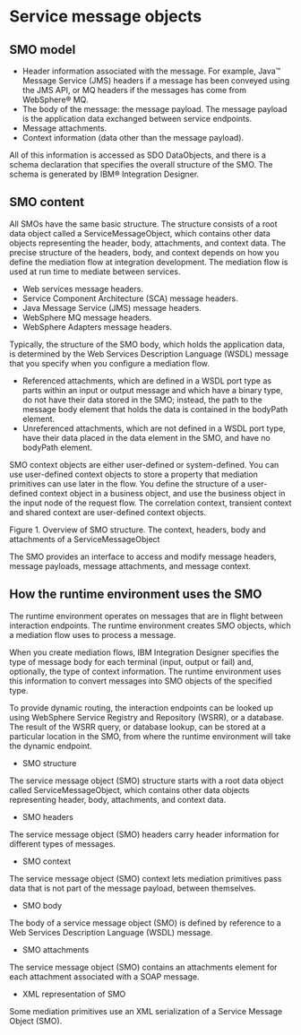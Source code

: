 # Service message objects

## SMO model

- Header information associated with the message. For example, Java™ Message Service (JMS) headers
if a message has been conveyed using the JMS API, or MQ headers if
the messages has come from WebSphere® MQ.
- The body of the message: the message payload. The message payload
is the application data exchanged between service endpoints.
- Message attachments.
- Context information (data other than the message payload).

All of this information is accessed as SDO DataObjects,
and there is a schema declaration that specifies the overall structure
of the SMO. The schema is generated by IBM® Integration
Designer.

## SMO content

All SMOs have the same basic
structure. The structure consists of a root data object called a ServiceMessageObject,
which contains other data objects representing the header, body, attachments,
and context data. The precise structure of the headers, body, and
context depends on how you define the mediation flow at integration
development. The mediation flow is used at run time to mediate between
services.

- Web services message headers.
- Service Component Architecture (SCA) message headers.
- Java Message Service (JMS)
message headers.
- WebSphere MQ message
headers.
- WebSphere Adapters
message headers.

Typically, the structure of the SMO body, which holds
the application data, is determined by the Web Services Description
Language (WSDL) message that you specify when you configure a mediation
flow.

- Referenced attachments, which are defined in a WSDL port type
as parts within an input or output message and which have a binary
type, do not have their data stored in the SMO; instead, the path
to the message body element that holds the data is contained in the bodyPath element.
- Unreferenced attachments, which are not defined in a WSDL port
type, have their data placed in the data element
in the SMO, and have no bodyPath element.

SMO
context objects are either user-defined or system-defined. You can
use user-defined context objects to store a property that mediation
primitives can use later in the flow. You define the structure of
a user-defined context object in a business object, and use the business
object in the input node of the request flow. The correlation context,
transient context and shared context are user-defined context objects.

Figure 1. Overview of SMO structure. The context, headers,
body and attachments of a ServiceMessageObject

<!-- image -->

The SMO provides an interface to access and modify message
headers, message payloads, message attachments, and message context.

## How the runtime environment uses the SMO

The
runtime environment operates on messages that are in flight between
interaction endpoints. The runtime environment creates SMO objects,
which a mediation flow uses to process a message.

When you
create mediation flows, IBM Integration
Designer specifies the type
of message body for each terminal (input, output or fail) and, optionally,
the type of context information. The runtime environment uses this
information to convert messages into SMO objects of the specified
type.

To provide dynamic routing, the interaction endpoints
can be looked up using WebSphere Service
Registry and Repository (WSRR), or a database. The result of the WSRR
query, or database lookup, can be stored at a particular location
in the SMO, from where the runtime environment will take the dynamic
endpoint.

- SMO structure

The service message object (SMO) structure starts with a root data object called ServiceMessageObject, which contains other data objects representing header, body, attachments, and context data.
- SMO headers

The service message object (SMO) headers carry header information for different types of messages.
- SMO context

The service message object (SMO) context lets mediation primitives pass data that is not part of the message payload, between themselves.
- SMO body

The body of a service message object (SMO) is defined by reference to a Web Services Description Language (WSDL) message.
- SMO attachments

The service message object (SMO) contains an attachments element for each attachment associated with a SOAP message.
- XML representation of SMO

Some mediation primitives use an XML serialization of a Service Message Object (SMO).